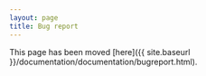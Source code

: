 ```yaml
---
layout: page
title: Bug report
---
```


This page has been moved [here]({{ site.baseurl }}/documentation/documentation/bugreport.html).

